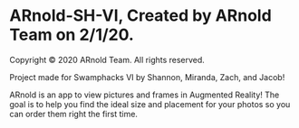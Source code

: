 # ARnold-SH-VI, Created by ARnold Team on 2/1/20.
Copyright © 2020 ARnold Team. All rights reserved.

Project made for Swamphacks VI by Shannon, Miranda, Zach, and Jacob!

ARnold is an app to view pictures and frames in Augmented Reality! The goal is to help you find the ideal size and placement
for your photos so you can order them right the first time.
